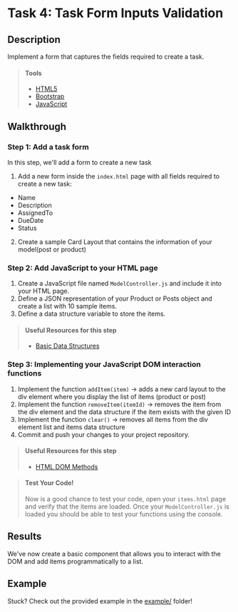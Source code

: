 # Task 4: Task Form Inputs Validation

## Description

Implement a form that captures the fields required to create a task.


> #### Tools
> - [HTML5](https://developer.mozilla.org/en-US/docs/Web/Guide/HTML/HTML5)
> - [Bootstrap](https://developer.mozilla.org/en-US/docs/Web/Guide/HTML/HTML5)
> - [JavaScript](https://developer.mozilla.org/en-US/docs/Web/JavaScript/Reference)
      
    
## Walkthrough

### Step 1: Add a task form

In this step, we'll add a form to create a new task

1. Add a new form inside the `index.html` page with all fields required to create a new task:
* Name
* Description
* AssignedTo 
* DueDate
* Status
2. Create a sample Card Layout that contains the information of your model(post or product)

### Step 2: Add JavaScript to your HTML page

1. Create a JavaScript file named `ModelController.js` and include it into your HTML page.
2. Define a JSON representation of your Product or Posts object and create a list with 10 sample items.
3. Define a data structure variable to store the items.

> #### Useful Resources for this step
> - [Basic Data Structures](https://www.freecodecamp.org/learn/javascript-algorithms-and-data-structures/basic-data-structures/use-an-array-to-store-a-collection-of-data)

### Step 3: Implementing your JavaScript DOM interaction functions

1. Implement the function `addItem(item)` -> adds a new card layout to the div element where you display the list of items (product or post)
2. Implement the function `removeItem(itemId)` -> removes the item from the div element and the data structure if the item exists with the given ID
3. Implement the function `clear()` -> removes all items from the div element list and items data structure
4. Commit and push your changes to your project repository.
    
> #### Useful Resources for this step
> - [HTML DOM Methods](https://www.w3schools.com/js/js_htmldom_methods.asp)


> #### Test Your Code!
> Now is a good chance to test your code, open your `items.html` page and verify that the items are loaded.
> Once your `ModelController.js` is loaded you should be able to test your functions using the console.

## Results

We've now create a basic component that allows you to interact with the DOM and add items programmatically to a list.

## Example

Stuck? Check out the provided example in the [example/](example/) folder!
